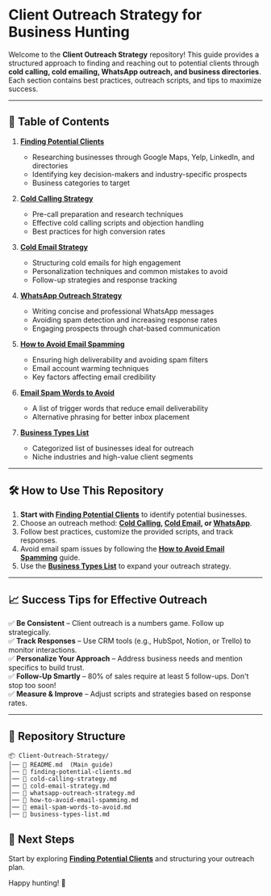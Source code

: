 # **Client Outreach Strategy for Business Hunting**

Welcome to the **Client Outreach Strategy** repository! This guide provides a structured approach to finding and reaching out to potential clients through **cold calling, cold emailing, WhatsApp outreach, and business directories**. Each section contains best practices, outreach scripts, and tips to maximize success.

---

## **📖 Table of Contents**

1. **[Finding Potential Clients](./finding-potential-clients.md)**  
   - Researching businesses through Google Maps, Yelp, LinkedIn, and directories  
   - Identifying key decision-makers and industry-specific prospects  
   - Business categories to target  

2. **[Cold Calling Strategy](./cold-calling-strategy.md)**  
   - Pre-call preparation and research techniques  
   - Effective cold calling scripts and objection handling  
   - Best practices for high conversion rates  

3. **[Cold Email Strategy](./cold-email-strategy.md)**  
   - Structuring cold emails for high engagement  
   - Personalization techniques and common mistakes to avoid  
   - Follow-up strategies and response tracking  

4. **[WhatsApp Outreach Strategy](./whatsapp-outreach-strategy.md)**  
   - Writing concise and professional WhatsApp messages  
   - Avoiding spam detection and increasing response rates  
   - Engaging prospects through chat-based communication  

5. **[How to Avoid Email Spamming](./how-to-avoid-email-spamming.md)**  
   - Ensuring high deliverability and avoiding spam filters  
   - Email account warming techniques  
   - Key factors affecting email credibility  

6. **[Email Spam Words to Avoid](./email-spam-words-to-avoid.md)**  
   - A list of trigger words that reduce email deliverability  
   - Alternative phrasing for better inbox placement  

7. **[Business Types List](./business-types-list.md)**  
   - Categorized list of businesses ideal for outreach  
   - Niche industries and high-value client segments  

---

## **🛠 How to Use This Repository**
1. **Start with [Finding Potential Clients](./finding-potential-clients.md)** to identify potential businesses.  
2. Choose an outreach method: **[Cold Calling](./cold-calling-strategy.md), [Cold Email](./cold-email-strategy.md), or [WhatsApp](./whatsapp-outreach-strategy.md)**.  
3. Follow best practices, customize the provided scripts, and track responses.  
4. Avoid email spam issues by following the **[How to Avoid Email Spamming](./how-to-avoid-email-spamming.md)** guide.  
5. Use the **[Business Types List](./business-types-list.md)** to expand your outreach strategy.  

---

## **📈 Success Tips for Effective Outreach**
✅ **Be Consistent** – Client outreach is a numbers game. Follow up strategically.  
✅ **Track Responses** – Use CRM tools (e.g., HubSpot, Notion, or Trello) to monitor interactions.  
✅ **Personalize Your Approach** – Address business needs and mention specifics to build trust.  
✅ **Follow-Up Smartly** – 80% of sales require at least 5 follow-ups. Don't stop too soon!  
✅ **Measure & Improve** – Adjust scripts and strategies based on response rates.  

---

## **📂 Repository Structure**
```plaintext
📦 Client-Outreach-Strategy/
│── 📄 README.md  (Main guide)
│── 📄 finding-potential-clients.md
│── 📄 cold-calling-strategy.md
│── 📄 cold-email-strategy.md
│── 📄 whatsapp-outreach-strategy.md
│── 📄 how-to-avoid-email-spamming.md
│── 📄 email-spam-words-to-avoid.md
│── 📄 business-types-list.md
```

## **🚀 Next Steps**
Start by exploring **[Finding Potential Clients](./finding-potential-clients.md)** and structuring your outreach plan.

Happy hunting! 🎯
